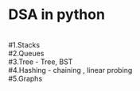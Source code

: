 <h1>DSA in python</h1>
<br>
#1.Stacks
<br>
#2.Queues
<br>
#3.Tree - Tree, BST
<br>
#4.Hashing - chaining , linear probing
<br>
#5.Graphs
